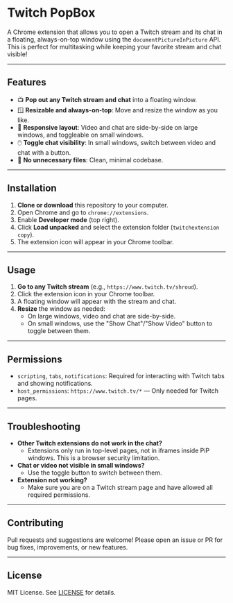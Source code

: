 # Twitch PopBox

A Chrome extension that allows you to open a Twitch stream and its chat in a floating, always-on-top window using the `documentPictureInPicture` API. This is perfect for multitasking while keeping your favorite stream and chat visible!

---

## Features

- 📺 **Pop out any Twitch stream and chat** into a floating window.
- 🪟 **Resizable and always-on-top**: Move and resize the window as you like.
- 🔄 **Responsive layout**: Video and chat are side-by-side on large windows, and toggleable on small windows.
- 🖱️ **Toggle chat visibility**: In small windows, switch between video and chat with a button.
- 🚫 **No unnecessary files**: Clean, minimal codebase.

---

## Installation

1. **Clone or download** this repository to your computer.
2. Open Chrome and go to `chrome://extensions`.
3. Enable **Developer mode** (top right).
4. Click **Load unpacked** and select the extension folder (`twitchextension copy`).
5. The extension icon will appear in your Chrome toolbar.

---

## Usage

1. **Go to any Twitch stream** (e.g., `https://www.twitch.tv/shroud`).
2. Click the extension icon in your Chrome toolbar.
3. A floating window will appear with the stream and chat.
4. **Resize** the window as needed:
   - On large windows, video and chat are side-by-side.
   - On small windows, use the "Show Chat"/"Show Video" button to toggle between them.

---

## Permissions

- `scripting`, `tabs`, `notifications`: Required for interacting with Twitch tabs and showing notifications.
- `host_permissions`: `https://www.twitch.tv/*` — Only needed for Twitch pages.

---

## Troubleshooting

- **Other Twitch extensions do not work in the chat?**
  - Extensions only run in top-level pages, not in iframes inside PiP windows. This is a browser security limitation.
- **Chat or video not visible in small windows?**
  - Use the toggle button to switch between them.
- **Extension not working?**
  - Make sure you are on a Twitch stream page and have allowed all required permissions.

---

## Contributing

Pull requests and suggestions are welcome! Please open an issue or PR for bug fixes, improvements, or new features.

---

## License

MIT License. See [LICENSE](LICENSE) for details. 